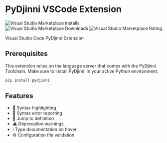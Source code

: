 # PyDjinni VSCode Extension

![Visual Studio Marketplace Installs](https://img.shields.io/visual-studio-marketplace/i/PyDjinni.pydjinni-vscode)
![Visual Studio Marketplace Downloads](https://img.shields.io/visual-studio-marketplace/d/PyDjinni.pydjinni-vscode)
![Visual Studio Marketplace Rating](https://img.shields.io/visual-studio-marketplace/stars/PyDjinni.pydjinni-vscode)

Visual Studio Code PyDjinni Extension

## Prerequisites

This extension relies on the language server that comes with the PyDjinni Toolchain.
Make sure to install PyDjinni in your active Python environment:

```sh
pip install pydjinni
```

## Features

* 🌈 Syntax highlighting
* 🔎 Syntax error reporting
* 🎯 Jump to definition
* ⚠️ Deprecation warnings
* ℹ️ Type documentation on hover
* ⚙️ Configuration file validation
